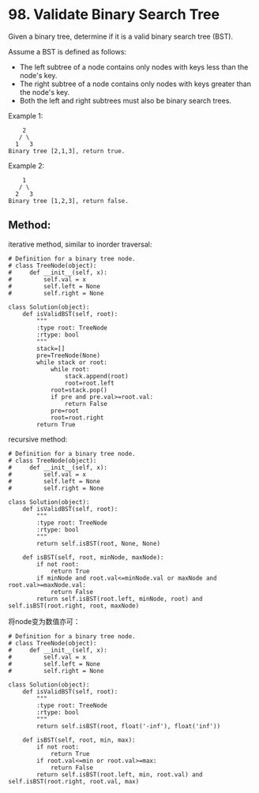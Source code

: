 # 98. Validate Binary Search Tree

Given a binary tree, determine if it is a valid binary search tree (BST).

Assume a BST is defined as follows:

- The left subtree of a node contains only nodes with keys less than the node's key.
- The right subtree of a node contains only nodes with keys greater than the node's key.
- Both the left and right subtrees must also be binary search trees.

Example 1:

        2
       / \
      1   3
    Binary tree [2,1,3], return true.

Example 2:

        1
       / \
      2   3
    Binary tree [1,2,3], return false.
    
## Method:
iterative method, similar to inorder traversal:

    # Definition for a binary tree node.
    # class TreeNode(object):
    #     def __init__(self, x):
    #         self.val = x
    #         self.left = None
    #         self.right = None
    
    class Solution(object):
        def isValidBST(self, root):
            """
            :type root: TreeNode
            :rtype: bool
            """
            stack=[]
            pre=TreeNode(None)
            while stack or root:
                while root:
                    stack.append(root)
                    root=root.left
                root=stack.pop()
                if pre and pre.val>=root.val:
                    return False
                pre=root
                root=root.right
            return True
                
recursive method:

    # Definition for a binary tree node.
    # class TreeNode(object):
    #     def __init__(self, x):
    #         self.val = x
    #         self.left = None
    #         self.right = None
    
    class Solution(object):
        def isValidBST(self, root):
            """
            :type root: TreeNode
            :rtype: bool
            """
            return self.isBST(root, None, None)
                
        def isBST(self, root, minNode, maxNode):
            if not root:
                return True
            if minNode and root.val<=minNode.val or maxNode and root.val>=maxNode.val:
                return False
            return self.isBST(root.left, minNode, root) and self.isBST(root.right, root, maxNode)
          
将node变为数值亦可：

    # Definition for a binary tree node.
    # class TreeNode(object):
    #     def __init__(self, x):
    #         self.val = x
    #         self.left = None
    #         self.right = None
    
    class Solution(object):
        def isValidBST(self, root):
            """
            :type root: TreeNode
            :rtype: bool
            """
            return self.isBST(root, float('-inf'), float('inf'))
                
        def isBST(self, root, min, max):
            if not root:
                return True
            if root.val<=min or root.val>=max:
                return False
            return self.isBST(root.left, min, root.val) and self.isBST(root.right, root.val, max)